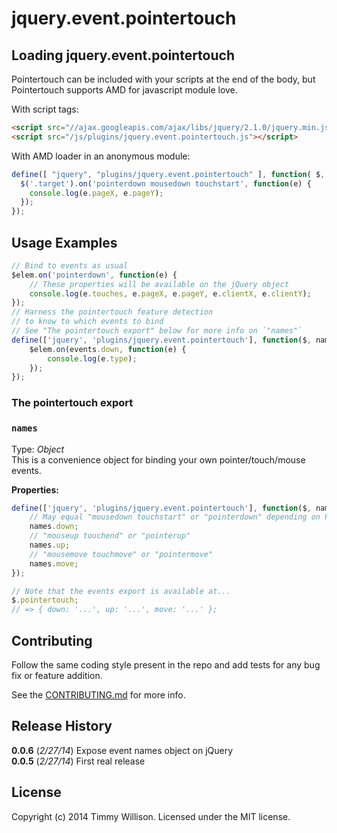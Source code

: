 # jquery.event.pointertouch

## Loading jquery.event.pointertouch

Pointertouch can be included with your scripts at the end of the body,
but Pointertouch supports AMD for javascript module love.

With script tags:

```html
<script src="//ajax.googleapis.com/ajax/libs/jquery/2.1.0/jquery.min.js"></script>
<script src="/js/plugins/jquery.event.pointertouch.js"></script>
```

With AMD loader in an anonymous module:

```js
define([ "jquery", "plugins/jquery.event.pointertouch" ], function( $, eventNames ) {
  $('.target').on('pointerdown mousedown touchstart', function(e) {
    console.log(e.pageX, e.pageY);
  });
});
```

## Usage Examples

```js
// Bind to events as usual
$elem.on('pointerdown', function(e) {
	// These properties will be available on the jQuery object
	console.log(e.touches, e.pageX, e.pageY, e.clientX, e.clientY);
});
// Harness the pointertouch feature detection
// to know to which events to bind
// See "The pointertouch export" below for more info on `"names"`
define(['jquery', 'plugins/jquery.event.pointertouch'], function($, names) {
	$elem.on(events.down, function(e) {
		console.log(e.type);
	});
});
```

### The pointertouch export

### `names`
Type: *Object*  
This is a convenience object for binding your own pointer/touch/mouse events.

**Properties:**
```js
define(['jquery', 'plugins/jquery.event.pointertouch'], function($, names) {
	// May equal "mousedown touchstart" or "pointerdown" depending on PointerEvent support
	names.down;
	// "mouseup touchend" or "pointerup"
	names.up;
	// "mousemove touchmove" or "pointermove"
	names.move;
});

// Note that the events export is available at...
$.pointertouch;
// => { down: '...', up: '...', move: '...' };
```

## Contributing
Follow the same coding style present in the repo and add tests for any bug fix or feature addition.

See the [CONTRIBUTING.md](https://github.com/timmywil/jquery.event.pointertouch/blob/master/CONTRIBUTING.md) for more info.

## Release History

**0.0.6** (*2/27/14*) Expose event names object on jQuery  
**0.0.5** (*2/27/14*) First real release

## License
Copyright (c) 2014 Timmy Willison. Licensed under the MIT license.

